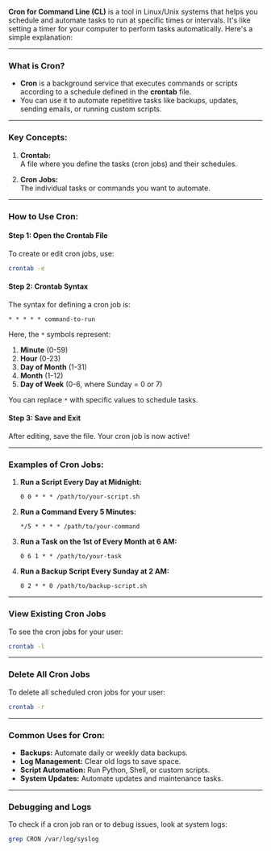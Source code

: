 **Cron for Command Line (CL)** is a tool in Linux/Unix systems that helps you schedule and automate tasks to run at specific times or intervals. It's like setting a timer for your computer to perform tasks automatically. Here's a simple explanation:

---

### **What is Cron?**  
- **Cron** is a background service that executes commands or scripts according to a schedule defined in the **crontab** file.
- You can use it to automate repetitive tasks like backups, updates, sending emails, or running custom scripts.

---

### **Key Concepts:**

1. **Crontab:**  
   A file where you define the tasks (cron jobs) and their schedules.  

2. **Cron Jobs:**  
   The individual tasks or commands you want to automate.  

---

### **How to Use Cron:**

#### **Step 1: Open the Crontab File**
To create or edit cron jobs, use:  
```bash
crontab -e
```

#### **Step 2: Crontab Syntax**
The syntax for defining a cron job is:  
```plaintext
* * * * * command-to-run
```
Here, the `*` symbols represent:  
1. **Minute** (0-59)  
2. **Hour** (0-23)  
3. **Day of Month** (1-31)  
4. **Month** (1-12)  
5. **Day of Week** (0-6, where Sunday = 0 or 7)  

You can replace `*` with specific values to schedule tasks.

#### **Step 3: Save and Exit**
After editing, save the file. Your cron job is now active!

---

### **Examples of Cron Jobs:**

1. **Run a Script Every Day at Midnight:**  
   ```plaintext
   0 0 * * * /path/to/your-script.sh
   ```

2. **Run a Command Every 5 Minutes:**  
   ```plaintext
   */5 * * * * /path/to/your-command
   ```

3. **Run a Task on the 1st of Every Month at 6 AM:**  
   ```plaintext
   0 6 1 * * /path/to/your-task
   ```

4. **Run a Backup Script Every Sunday at 2 AM:**  
   ```plaintext
   0 2 * * 0 /path/to/backup-script.sh
   ```

---

### **View Existing Cron Jobs**
To see the cron jobs for your user:  
```bash
crontab -l
```

---

### **Delete All Cron Jobs**
To delete all scheduled cron jobs for your user:  
```bash
crontab -r
```

---

### **Common Uses for Cron:**
- **Backups:** Automate daily or weekly data backups.  
- **Log Management:** Clear old logs to save space.  
- **Script Automation:** Run Python, Shell, or custom scripts.  
- **System Updates:** Automate updates and maintenance tasks.  

---

### **Debugging and Logs**
To check if a cron job ran or to debug issues, look at system logs:  
```bash
grep CRON /var/log/syslog
```